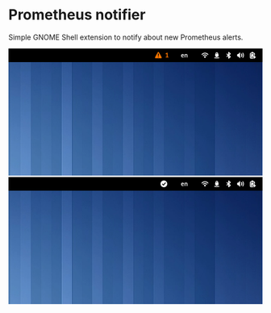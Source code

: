 # Prometheus notifier

Simple GNOME Shell extension to notify about new Prometheus alerts.

![warning](img/warning.png)
![normal](img/normal.png)
